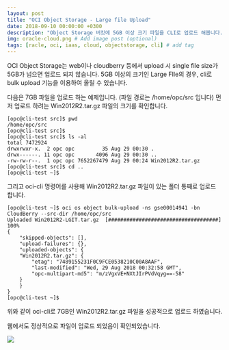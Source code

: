 ```yaml
---
layout: post
title: "OCI Object Storage - Large file Upload"
date: 2018-09-10 00:00:00 +0300
description: "Object Storage 버킷에 5GB 이상 크기 파일을 CLI로 업로드 해봅니다." # Add post description (optional)
img: oracle-cloud.png # Add image post (optional)
tags: [racle, oci, iaas, cloud, objectstorage, cli] # add tag
---
```


OCI Object Storage는 web이나 cloudberry 등에서 upload 시 single file size가 5GB가 넘으면 업로드 되지 않습니다.
5GB 이상의 크기인 Large FIle의 경우, cli로 bulk upload 기능을 이용하여 올릴 수 있습니다.

다음은 7GB 파일을 업로드 하는 예제입니다. (파일 경로는 /home/opc/src 입니다)
먼저 업로드 하려는 Win2012R2.tar.gz 파일의 크기를 확인합니다.

	[opc@cli-test src]$ pwd
	/home/opc/src
	[opc@cli-test src]$
	[opc@cli-test src]$ ls -al
	total 7472924
	drwxrwxr-x.  2 opc opc         35 Aug 29 00:30 .
	drwx------. 11 opc opc       4096 Aug 29 00:30 ..
	-rw-rw-r--.  1 opc opc 7652267479 Aug 29 00:24 Win2012R2.tar.gz
	[opc@cli-test src]$ cd ..
 	[opc@cli-test ~]$


그리고 oci-cli 명령어를 사용해 Win2012R2.tar.gz 파일이 있는 폴더 통째로 업로드 합니다.

	[opc@cli-test ~]$ oci os object bulk-upload -ns gse00014941 -bn CloudBerry --src-dir /home/opc/src
	Uploaded Win2012R2-LGIT.tar.gz  [####################################]  100%
	{
		"skipped-objects": [],
		"upload-failures": {},
		"uploaded-objects": {
		"Win2012R2.tar.gz": {
			"etag": "7489155231F0C9FCE0538210C00A8AAF",
			"last-modified": "Wed, 29 Aug 2018 00:32:58 GMT",
			"opc-multipart-md5": "m/zVgxVE+NXtJIrPVdVqyg==-58"
		}
		}
	}
	[opc@cli-test ~]$
	

위와 같이 oci-cli로 7GB인 Win2012R2.tar.gz 파일을 성공적으로 업로드 하였습니다.

웹에서도 정상적으로 파일이 업로드 되었음이 확인되었습니다.

![]({{site.baseurl}}/assets/img/largefile_upload.png)
